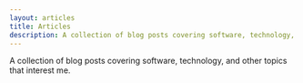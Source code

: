 ```yaml
---
layout: articles
title: Articles
description: A collection of blog posts covering software, technology, and other topics that interest me.
---
```


<p>A collection of blog posts covering software, technology, and other topics that interest me.</p>

